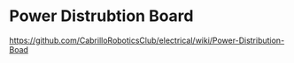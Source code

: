 # Power Distrubtion Board
https://github.com/CabrilloRoboticsClub/electrical/wiki/Power-Distribution-Boad
